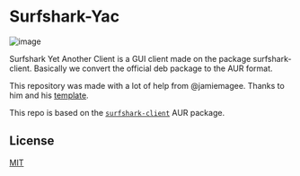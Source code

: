 # Surfshark-Yac

![image](https://github.com/D4llo/surfshark-yac/assets/131776117/1621ac3b-2983-418f-ae53-323343180dc0)


Surfshark Yet Another Client is a GUI client made on the package surfshark-client. Basically we convert the official deb package to the AUR format.

This repository was made with a lot of help from @jamiemagee. Thanks to him and his [template](https://github.com/JamieMagee/aur-packages-template).

This repo is based on the [`surfshark-client`](https://aur.archlinux.org/packages/surfshark-client) AUR package.

## License

[MIT](https://github.com/D4llo/surfshark-yac/blob/main/LICENSE.md)

